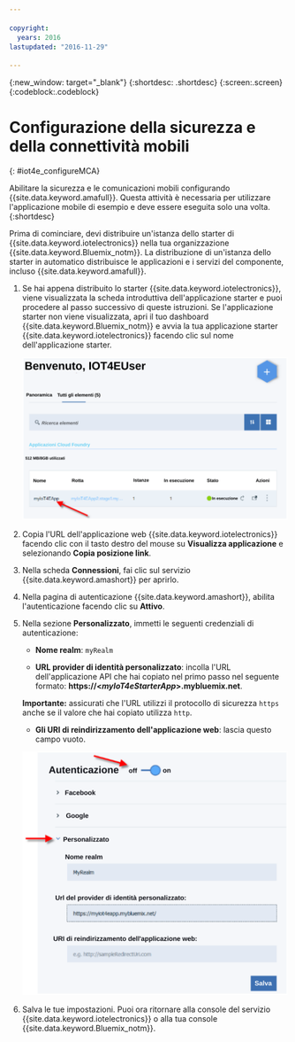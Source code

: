 ```yaml
---

copyright:
  years: 2016
lastupdated: "2016-11-29"

---
```



<!-- Common attributes used in the template are defined as follows: -->
{:new_window: target="\_blank"}
{:shortdesc: .shortdesc}
{:screen:.screen}
{:codeblock:.codeblock}

# Configurazione della sicurezza e della connettività mobili
{: #iot4e_configureMCA}

Abilitare la sicurezza e le comunicazioni mobili configurando {{site.data.keyword.amafull}}. Questa attività è necessaria per utilizzare l'applicazione mobile di esempio e deve essere eseguita solo una volta.
{:shortdesc}

Prima di cominciare, devi distribuire un'istanza dello starter di {{site.data.keyword.iotelectronics}} nella tua organizzazione
{{site.data.keyword.Bluemix_notm}}. La distribuzione di un'istanza dello starter in automatico distribuisce le applicazioni e i servizi del componente, incluso {{site.data.keyword.amafull}}.

1. Se hai appena distribuito lo starter {{site.data.keyword.iotelectronics}}, viene visualizzata la scheda introduttiva dell'applicazione starter e puoi procedere al passo successivo di queste istruzioni. Se l'applicazione starter non viene visualizzata, apri il tuo dashboard {{site.data.keyword.Bluemix_notm}} e avvia la tua applicazione starter {{site.data.keyword.iotelectronics}} facendo clic sul nome dell'applicazione starter.

    ![{{site.data.keyword.iotelectronics}} nel dashboard](images/IoT4E_bm_dashboard.svg "{{site.data.keyword.iotelectronics}} nel dashboard")

2. Copia l'URL dell'applicazione web {{site.data.keyword.iotelectronics}} facendo clic con il tasto destro del mouse su **Visualizza applicazione** e selezionando **Copia posizione link**.

3. Nella scheda **Connessioni**, fai clic sul servizio {{site.data.keyword.amashort}} per aprirlo.

3. Nella pagina di autenticazione {{site.data.keyword.amashort}}, abilita l'autenticazione facendo clic su **Attivo**.

4. Nella sezione **Personalizzato**, immetti le seguenti credenziali di autenticazione:

    - **Nome realm**: `myRealm`

    - **URL provider di identità personalizzato**: incolla l'URL dell'applicazione API che hai copiato nel primo passo nel seguente formato:   **https://<*myIoT4eStarterApp*>.mybluemix.net**.  

    **Importante:** assicurati che l'URL utilizzi il protocollo di sicurezza `https` anche se il valore che hai copiato utilizza `http`.

    - **Gli URI di reindirizzamento dell'applicazione web**: lascia questo campo vuoto.

   ![Configura {{site.data.keyword.amashort}}.](images/MCA_config_pg.svg "{{site.data.keyword.amashort}} Pagina di autenticazione")  

5. Salva le tue impostazioni. Puoi ora ritornare alla console del servizio {{site.data.keyword.iotelectronics}} o alla tua console {{site.data.keyword.Bluemix_notm}}.
